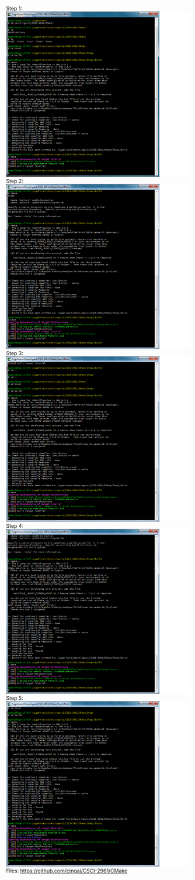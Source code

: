 Step 1: <img src="/CMake/First.png" alt="First">
Step 2: <img src="/CMake/Second.png" alt="Second">
Step 3: <img src="/CMake/Third.png" alt="Third">
Step 4: <img src="/CMake/Fourth.png" alt="Fourth">
Step 5: <img src="/CMake/Fifth.png" alt="Fifth">
Files: https://github.com/cjngai/CSCI-2961/CMake
